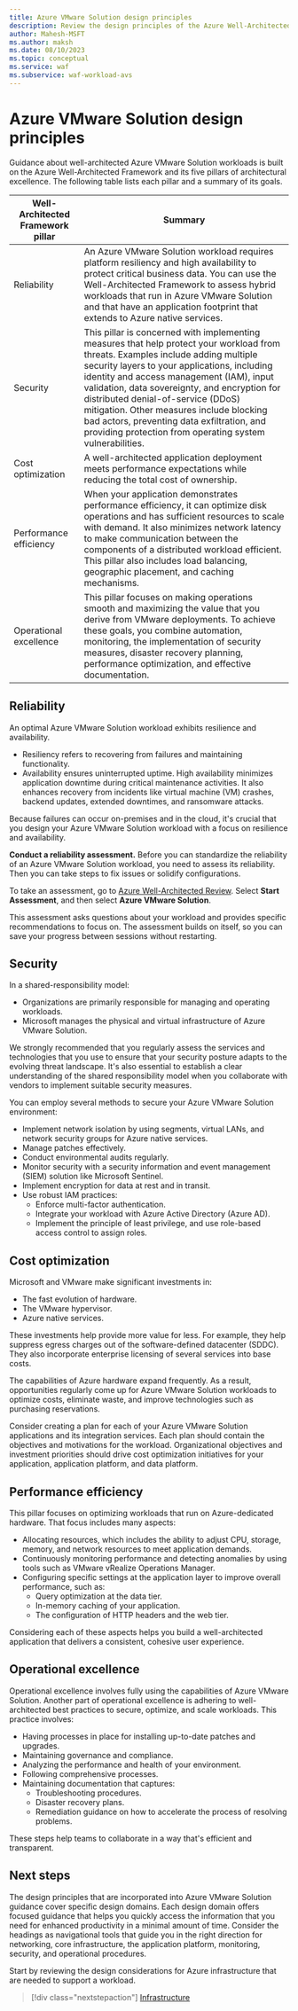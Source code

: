 ```yaml
---
title: Azure VMware Solution design principles
description: Review the design principles of the Azure Well-Architected Framework. See how to apply these principles to Azure VMware Solution workloads.
author: Mahesh-MSFT
ms.author: maksh
ms.date: 08/10/2023
ms.topic: conceptual
ms.service: waf
ms.subservice: waf-workload-avs
---
```


# Azure VMware Solution design principles

Guidance about well-architected Azure VMware Solution workloads is built on the Azure Well-Architected Framework and its five pillars of architectural excellence. The following table lists each pillar and a summary of its goals.

| Well-Architected Framework pillar | Summary |
| --- | --- |
| Reliability | An Azure VMware Solution workload requires platform resiliency and high availability to protect critical business data. You can use the Well-Architected Framework to assess hybrid workloads that run in Azure VMware Solution and that have an application footprint that extends to Azure native services. |
| Security | This pillar is concerned with implementing measures that help protect your workload from threats. Examples include adding multiple security layers to your applications, including identity and access management (IAM), input validation, data sovereignty, and encryption for distributed denial-of-service (DDoS) mitigation. Other measures include blocking bad actors, preventing data exfiltration, and providing protection from operating system vulnerabilities. |
| Cost optimization | A well-architected application deployment meets performance expectations while reducing the total cost of ownership. |
| Performance efficiency | When your application demonstrates performance efficiency, it can optimize disk operations and has sufficient resources to scale with demand. It also minimizes network latency to make communication between the components of a distributed workload efficient. This pillar also includes load balancing, geographic placement, and caching mechanisms. |
| Operational excellence | This pillar focuses on making operations smooth and maximizing the value that you derive from VMware deployments. To achieve these goals, you combine automation, monitoring, the implementation of security measures, disaster recovery planning, performance optimization, and effective documentation. |

## Reliability

An optimal Azure VMware Solution workload exhibits resilience and availability.

- Resiliency refers to recovering from failures and maintaining functionality.
- Availability ensures uninterrupted uptime. High availability minimizes application downtime during critical maintenance activities. It also enhances recovery from incidents like virtual machine (VM) crashes, backend updates, extended downtimes, and ransomware attacks.

Because failures can occur on-premises and in the cloud, it's crucial that you design your Azure VMware Solution workload with a focus on resilience and availability.

**Conduct a reliability assessment.** Before you can standardize the reliability of an Azure VMware Solution workload, you need to assess its reliability. Then you can take steps to fix issues or solidify configurations.

To take an assessment, go to [Azure Well-Architected Review](/assessments/azure-architecture-review). Select **Start Assessment**, and then select **Azure VMware Solution**.

This assessment asks questions about your workload and provides specific recommendations to focus on. The assessment builds on itself, so you can save your progress between sessions without restarting.

## Security

In a shared-responsibility model:

- Organizations are primarily responsible for managing and operating workloads.
- Microsoft manages the physical and virtual infrastructure of Azure VMware Solution.

We strongly recommended that you regularly assess the services and technologies that you use to ensure that your security posture adapts to the evolving threat landscape. It's also essential to establish a clear understanding of the shared responsibility model when you collaborate with vendors to implement suitable security measures.

You can employ several methods to secure your Azure VMware Solution environment:

- Implement network isolation by using segments, virtual LANs, and network security groups for Azure native services.
- Manage patches effectively.
- Conduct environmental audits regularly.
- Monitor security with a security information and event management (SIEM) solution like Microsoft Sentinel.
- Implement encryption for data at rest and in transit.
- Use robust IAM practices:
  - Enforce multi-factor authentication.
  - Integrate your workload with Azure Active Directory (Azure AD).
  - Implement the principle of least privilege, and use role-based access control to assign roles.

## Cost optimization

Microsoft and VMware make significant investments in:

- The fast evolution of hardware.
- The VMware hypervisor.
- Azure native services.

These investments help provide more value for less. For example, they help suppress egress charges out of the software-defined datacenter (SDDC). They also incorporate enterprise licensing of several services into base costs.

The capabilities of Azure hardware expand frequently. As a result, opportunities regularly come up for Azure VMware Solution workloads to optimize costs, eliminate waste, and improve technologies such as purchasing reservations.

Consider creating a plan for each of your Azure VMware Solution applications and its integration services. Each plan should contain the objectives and motivations for the workload. Organizational objectives and investment priorities should drive cost optimization initiatives for your application, application platform, and data platform.

## Performance efficiency

This pillar focuses on optimizing workloads that run on Azure-dedicated hardware. That focus includes many aspects:

- Allocating resources, which includes the ability to adjust CPU, storage, memory, and network resources to meet application demands.
- Continuously monitoring performance and detecting anomalies by using tools such as VMware vRealize Operations Manager.
- Configuring specific settings at the application layer to improve overall performance, such as:
  - Query optimization at the data tier.
  - In-memory caching of your application.
  - The configuration of HTTP headers and the web tier.

Considering each of these aspects helps you build a well-architected application that delivers a consistent, cohesive user experience.

## Operational excellence

Operational excellence involves fully using the capabilities of Azure VMware Solution. Another part of operational excellence is adhering to well-architected best practices to secure, optimize, and scale workloads. This practice involves:

- Having processes in place for installing up-to-date patches and upgrades.
- Maintaining governance and compliance.
- Analyzing the performance and health of your environment.
- Following comprehensive processes.
- Maintaining documentation that captures:
  - Troubleshooting procedures.
  - Disaster recovery plans.
  - Remediation guidance on how to accelerate the process of resolving problems.

These steps help teams to collaborate in a way that's efficient and transparent.

## Next steps

The design principles that are incorporated into Azure VMware Solution guidance cover specific design domains. Each design domain offers focused guidance that helps you quickly access the information that you need for enhanced productivity in a minimal amount of time. Consider the headings as navigational tools that guide you in the right direction for networking, core infrastructure, the application platform, monitoring, security, and operational procedures.

Start by reviewing the design considerations for Azure infrastructure that are needed to support a workload.

> [!div class="nextstepaction"]
> [Infrastructure](vmware-infrastructure.md)